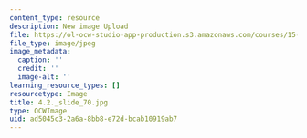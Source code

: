 ```yaml
---
content_type: resource
description: New image Upload
file: https://ol-ocw-studio-app-production.s3.amazonaws.com/courses/15-s21-nuts-and-bolts-of-business-plans-january-iap-2014/ad5045c32a6a8bb8e72dbcab10919ab7_4.2._slide_70.jpg
file_type: image/jpeg
image_metadata:
  caption: ''
  credit: ''
  image-alt: ''
learning_resource_types: []
resourcetype: Image
title: 4.2._slide_70.jpg
type: OCWImage
uid: ad5045c3-2a6a-8bb8-e72d-bcab10919ab7
---
```

